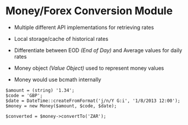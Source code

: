 # Money/Forex Conversion Module

* Multiple different API implementations for retrieving rates
* Local storage/cache of historical rates
* Differentiate between EOD _(End of Day)_ and Average values for daily rates

* Money object _(Value Object)_ used to represent money values
* Money would use bcmath internally

```
$amount = (string) '1.34';
$code = 'GBP';
$date = DateTime::createFromFormat('j/n/Y G:i', '1/8/2013 12:00');
$money = new Money($amount, $code, $date);

$converted = $money->convertTo('ZAR');
```

